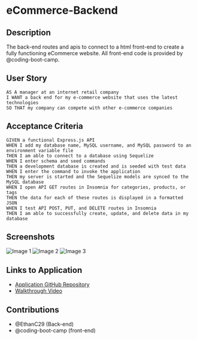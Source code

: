 # eCommerce-Backend

## Description
The back-end routes and apis to connect to a html front-end to create a fully functioning eCommerce website. All front-end code is provided by @coding-boot-camp. 

## User Story
```
AS A manager at an internet retail company
I WANT a back end for my e-commerce website that uses the latest technologies
SO THAT my company can compete with other e-commerce companies
```

## Acceptance Criteria
```
GIVEN a functional Express.js API
WHEN I add my database name, MySQL username, and MySQL password to an environment variable file
THEN I am able to connect to a database using Sequelize
WHEN I enter schema and seed commands
THEN a development database is created and is seeded with test data
WHEN I enter the command to invoke the application
THEN my server is started and the Sequelize models are synced to the MySQL database
WHEN I open API GET routes in Insomnia for categories, products, or tags
THEN the data for each of these routes is displayed in a formatted JSON
WHEN I test API POST, PUT, and DELETE routes in Insomnia
THEN I am able to successfully create, update, and delete data in my database
```

## Screenshots
![Image 1]()
![Image 2]()
![Image 3]()

## Links to Application
- [Application GitHub Repository](https://github.com/EthanC29/eCommerce-Backend)
- [Walkthrough Video]()

## Contributions
- @EthanC29 (Back-end)
- @coding-boot-camp (front-end)
